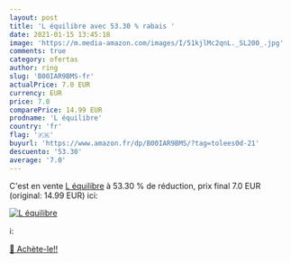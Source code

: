 ```yaml
---
layout: post
title: 'L équilibre avec 53.30 % rabais '
date: 2021-01-15 13:45:18
image: 'https://m.media-amazon.com/images/I/51kjlMc2qnL._SL200_.jpg'
comments: true
category: ofertas
author: ring
slug: 'B00IAR9BMS-fr'
actualPrice: 7.0 EUR
currency: EUR
price: 7.0
comparePrice: 14.99 EUR
prodname: 'L équilibre'
country: 'fr'
flag: '🇫🇷'
buyurl: 'https://www.amazon.fr/dp/B00IAR9BMS/?tag=tolees0d-21'
descuento: '53.30'
average: '7.0'
---
```


C'est en vente [L équilibre](https://www.amazon.fr/dp/B00IAR9BMS/?tag=tolees0d-21)  à  53.30 % de réduction, prix final  7.0 EUR (original: 14.99 EUR) ici:

[![L équilibre](https://m.media-amazon.com/images/I/51kjlMc2qnL._SL200_.jpg)](https://www.amazon.fr/dp/B00IAR9BMS/?tag=tolees0d-21)

ℹ️:


[🛒 Achète-le!!](https://www.amazon.fr/dp/B00IAR9BMS/?tag=tolees0d-21)
